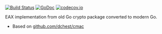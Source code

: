 [![Build Status](https://travis-ci.org/dex/eax.svg)](https://travis-ci.org/dex/eax)
[![GoDoc](https://godoc.org/github.com/dex/eax?status.svg)](https://godoc.org/github.com/dex/eax)
[![codecov.io](https://codecov.io/github/dex/eax/coverage.svg?branch=master)](https://codecov.io/github/dex/eax?branch=master)

EAX implementation from old Go crypto package converted to modern Go.

  * Based on [github.com/dchest/cmac](https://github.com/dchest/cmac)
